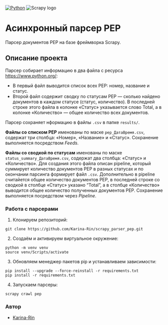 [![Python](https://img.shields.io/badge/-Python-464646?style=flat&logo=Python&logoColor=ffff19&color=1446a3)](https://www.python.org/)
![Scrapy logo](https://tinyurl.com/y4d7aet3)

# Асинхронный парсер PEP

Парсер документов PEP на базе фреймворка Scrapy.

## Описание проекта

Парсер собирает информацию в два файла с ресурса https://www.python.org/:

- В первый файл выводится список всех PEP: номер, название и статус.
- Второй файл содержит сводку по статусам PEP — сколько найдено документов в 
каждом статусе (статус, количество). В последней строке этого файла в колонке 
«Статус» указывается слово Total, а в колонке «Количество» — 
общее количество всех документов.

Парсер сохраняет нформацию в файлы `.csv` в папке `results/`.

**Файлы со списком PEP** именованы по маске `pep_ДатаВремя.csv`, содержат три 
столбца: «Номер», «Название» и «Статус». Сохранение выполняется посредством 
*Feeds*.

**Файлы со сводкой по статусам** именованы по маске 
`status_summary_ДатаВремя.csv`, содержат два столбца: «Статус» и «Количество». 
Для создания этого файла описан pipeline, который суммирует количество 
документов PEP в разных статусах и по окончании парсинга формирует файл `.csv`.
Дополнительно в pipeline считайется общее количество документов PEP, в 
последней строке со сводкой в столбце «Статус» указано “Total”, а в столбце 
«Количество» выводится общее количество полученных документов PEP. Сохранение 
выполняется посредством через *Pipeline*.

### Работа с парсерами

1. Клонируем репозиторий:

```
git clone https://github.com/Karina-Rin/scrapy_parser_pep.git
```

2. Создаём и активируем виртуальное окружение:

```
python -m venv venv
source venv/Scripts/activate
```

3. Обновляем менеджер пакетов pip и устанавливаем зависимости:
```
pip install --upgrade --force-reinstall -r requirements.txt
pip install -r requirements.txt
```

4. Запускаем парсеры:

```
scrapy crawl pep
```

### Автор
- [Karina-Rin](https://github.com/Karina-Rin "GitHub аккаунт")
